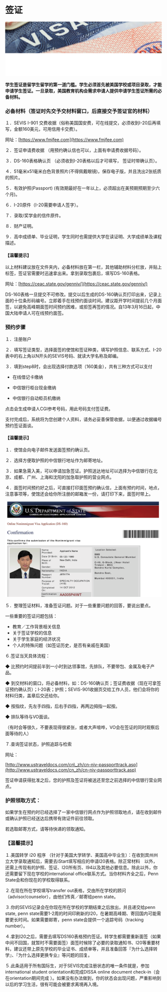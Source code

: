 # 签证

![](../.gitbook/assets/image%20%28106%29.png)

**学生签证是留学生留学的第一道门槛。学生必须首先被美国学校或项目录取，才能申请学生签证。一旦录取，美国教育机构会需求申请人提供申请学生签证所需的必备材料。**  


### 必备材料（签证时先交予交材料窗口，后直接交予签证官的材料）

１．SEVIS I-901 交费收据（俗称美国国安费，可在线提交，必须收到I-20后再填写，金额160美元，可用信用卡交费）。

网址：[https://www.fmjfee.com](https://www.fmjfee.com)

２．签证申请费收据 （用预约确认信也可以，上面有申请费收据号码）。

３．DS-160表格确认页 （必须收到I-20表格以后才可填写， 签证时带确认页）。

４．51毫米x51毫米白色背景照片\(不得佩戴眼镜\)，保存电子版，并且洗出2张纸质的照片。

５．有效护照\(Passport\) \(有效期最好在一年以上，必须超出在美预期预期至少六个月\)。

６．I-20原件（I-20需要申请人签字）。

７．录取/奖学金的信件原件。

８．财产证明。

９．高中成绩单、毕业证明，学生同时也需提供大学在读证明、大学成绩单及课程描述。

#### 【温馨提示】

以上材料建议放在文件夹内，必备材料放在第一栏，其他辅助材料分栏放，并贴上标签，签证官需要时迅速拿出来。拿到录取包裹后，填写DS-160表格。

网址：[https://ceac.state.gov/genniv/](https://ceac.state.gov/genniv/)

DS-160表格一旦提交不可修改。提交以后生成的DS-160确认页打印出来，记录上面的十位条形码编号。立即着手在线预约面谈时间。建议距开学时间提前几个月面签，以避免高峰期面签时间预约困难，或拒签再签的情况。自13年3月16日起，中国大陆申请人可在线预约面签。

### 预约步骤

１．注册账户

２．填写签证类型，选择面签的使馆和签证种类，填写护照信息、联系方式、I-20表中的右上角以N开头的SEVIS号码、就读大学名称及邮编。

３．填到step8时，会出现选择付款选项（160美金），共有三种方式可以支付

* 在线借记卡缴纳

* 中信银行柜台现金缴纳

* 中信银行自动柜员机缴纳

点击会生成申请人CGI参考号码，用此号码支付签证费。

支付完成后，系统将为您创建个人资料，请务必妥善保管收据，以便通过收据编号预约签证面谈。

#### 【温馨提示】

１．使馆会向电子邮件发送面签预约确认页。

２．选择方便取护照的中信银行地址作为邮寄地址。

３．如果急需入美，可以申请加急签证。护照送达地址可以选择为中信银行在北京、成都、广州、上海和沈阳的加急取护照的营业网点。

４．面签时间预约好之后，可直接打印面签预约确认信，上面有预约时间，地点，注意事项等，使馆还会给你所注册的邮箱发一份，请打印下来，面签时带上。

![](../.gitbook/assets/image%20%2858%29.png)

５．整理签证材料，准备签证问题。对于一些重要问题的回答，要说出要点。

一些重要的签证问题包括：

* 教育／工作背景相关信息
* 关于签证学校的信息
* 关于学生家庭的经济状况
* 个人的特殊问题（如签证历史，是否有亲戚在美国）

６.签证当天具体流程：

◆ 比预约时间提前半到一小时到达领事馆，先排队，不要带包、金属及电子产品。

◆ 到交材料的窗口，将必备材料，如：DS-160确认页；签证费收据（现在可拿签证预约确认页）；I-20表；护照；SEVIS-901收据页交给工作人员，他们会将你的材料归类，盖章后交还给你。

◆ 按指纹，先左手四指，后右手四指，再两边拇指一起按。

◆ 排队等待与VO面谈。

（有时会等很久，不要表现得很紧张，或者大声喧哗，VO会在签证的同时观察后面等待的人）

７.查询签证状态，护照追踪与检索

网址：

[http://www.ustraveldocs.com/cn\_zh/cn-niv-passporttrack.asp](http://www.ustraveldocs.com/cn_zh/cn-niv-passporttrack.asp)

签证申请获得批准之后，您的护照及签证将被送还至您之前选择的中信银行营业网点。

### 护照领取方式：

如果学生在预约时已经选择了一家中信银行网点作为护照领取地点，请在收到邮件或确认护照已经送达后携带有效证件前往领取。

若选取邮寄方式，请等待快递的领取通知。

### 【温馨提示】

１.美国转学 i20 程序 （针对于美国大学转学、美国高中毕业生）：在收到宾州州立大学录取通知后，需要去iStart填写相应的申请I20表格。除正常材料　以外，还需上传现有的护照、签证、I20所有页、I94以及其他必要信息。除此以外，你还需要留下现在学校的international office联系方式。当你材料齐全之后，Penn State会和你现在的学校取得联系。

２.在现在所在学校填写transfer out表格，交由所在学校的顾问（advisor/counselor），由他们传真／邮寄给penn state。

３.你的SEVIS记录会在你现在所在学校的学期结束之后放出，并且递交给penn state, penn state需要1-2周的时间印刷新的I20，在暑期高峰期、寄回国内可能需要更长时间。如果需要邮寄，penn state会提供一个追踪号码（tracking number）。

４.拿到I20之后，需要去填写DS160表格预约签证。转学生都需要重新面签（如果中间不回国，就暂时不需要面签）面签时候除了必要的录取通知书、I20等重要材料，建议还带上原先学校的毕业证书、成绩单等，并且准备回答『为什么选择转学』、『为什么选择更换专业』等问题的回复。

５.此条适用于所有国际生，对于SEVIS完成注册状态的唯一条件就是，参加international student orientation和完成DISSA online document check-in（会在orientation期间完成 ）。如果没有办法做到，你的状态会出现问题，严重影响到以后的学习生活，很有可能会被要求离境再入境。



